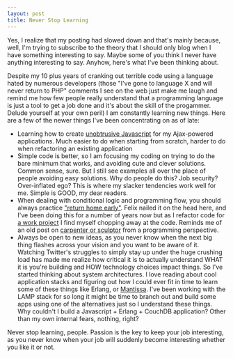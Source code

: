 ```yaml
--- 
layout: post
title: Never Stop Learning
---
```

<p>Yes, I realize that my posting had slowed down and that's mainly because, well, I'm trying to subscribe to the theory that I should only blog when I have something interesting to say.  Maybe some of you think I never have anything interesting to say.  Anyhow, here's what I've been thinking about.
</p>
<p>Despite my 10 plus years of cranking out terrible code using a language hated by numerous developers (those "I've gone to language X and will never return to PHP" comments I see on the web just make me laugh and remind me how few people really understand that a programming language is just a tool to get a job done and it's about the skill of the progammer.  Delude yourself at your own peril) I am constantly learning new things.  Here are a few of the newer things I've been concentrating on as of late:
<ul>
<li>Learning how to create <a href="http://simonwillison.net/static/2008/xtech/">unobtrusive Javascript</a> for my Ajax-powered applications.  Much easier to do when starting from scratch, harder to do when refactoring an existing application</li>
<li>Simple code is better, so I am focusing my coding on trying to do the bare minimum that works, and avoiding cute and clever solutions.  Common sense, sure.  But I still see examples all over the place of people avoiding easy solutions.  Why do people do this?  Job security? Over-inflated ego?  This is where my slacker tendencies work well for me.  Simple is GOOD, my dear readers.</li>
<li>When dealing with conditional logic and programming flow, you should always practice <a href="http://www.debuggable.com/posts/programming-psychology-return-home-early:4811de9f-ae28-49c2-a7dc-2f154834cda3">"return home early"</a>.  Felix nailed it on the head here, and I've been doing this for a number of years now but as I refactor code for <a href="http://www.sportso.com">a work project</a> I find myself chopping away at the code.  Reminds me of an old post on <a href="http://www.littlehart.net/atthekeyboard/2007/05/02/carpenter-or-sculptor/">carpenter or sculptor</a> from a programming perspective.</li>
<li>Always be open to new ideas, as you never know when the next big thing flashes across your vision and you want to be aware of it.  Watching Twitter's struggles to simply stay up under the huge crushing load has made me realize how critical it is to actually understand WHAT it is you're building and HOW technology choices impact things.  So I've started thinking about system architectures.  I love reading about cool application stacks and figuring out how I could ever fit in time to learn some of these things like Erlang, or <a href="http://oubiwann.blogspot.com/2008/05/mantissa-alternative-to-lamp.html">Mantissa</a>.  I've been working with the LAMP stack for so long it might be time to branch out and build some apps using one of the alternatives just so I understand these things.  Why couldn't I build a Javascript + Erlang + CouchDB application?  Other than my own internal fears, nothing, right?</li>
</ul></p>
<p>
Never stop learning, people.  Passion is the key to keep your job interesting, as you never know when your job will suddenly become interesting whether you like it or not.
</p>
